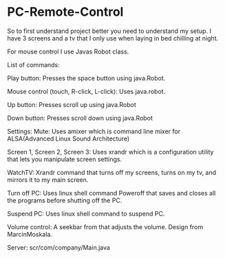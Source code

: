 # PC-Remote-Control

So to first understand project better you need to understand my setup.
I have 3 screens and a tv that I only use when laying in bed chilling at night.

For mouse control I use Javas Robot class. 

List of commands:

Play button: Presses the space button using java.Robot.

Mouse control (touch, R-click, L-click): Uses java.robot.

Up button: Presses scroll up using java.Robot

Down button: Presses scroll down using java.Robot


Settings:
  Mute: Uses amixer which is command line mixer for ALSA(Advanced Linux Sound Architecture)
  
  Screen 1, Screen 2, Screen 3: Uses xrandr which is a configuration utility that lets you manipulate screen settings.
  
  WatchTV: Xrandr command that turns off my screens, turns on my tv, and mirrors it to my main screen.
  
  Turn off PC: Uses linux shell command Poweroff that saves and closes all the programs before shutting off the PC.
  
  Suspend PC: Uses linux shell command to suspend PC.
  
  Volume control: A seekbar from that adjusts the volume. Design from MarcinMoskala.
  
Server: scr/com/company/Main.java
  

